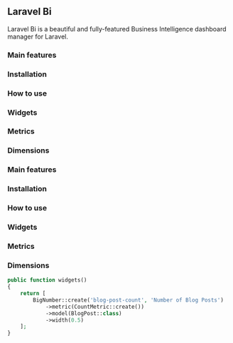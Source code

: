 ## Laravel Bi

Laravel Bi is a beautiful and fully-featured Business Intelligence dashboard manager for Laravel.

### Main features

### Installation

### How to use

### Widgets

### Metrics

### Dimensions

### Main features

### Installation

### How to use

### Widgets

### Metrics

### Dimensions

```php
public function widgets()
{
    return [
        BigNumber::create('blog-post-count', 'Number of Blog Posts')
            ->metric(CountMetric::create())
            ->model(BlogPost::class)
            ->width(0.5)
    ];
}
```